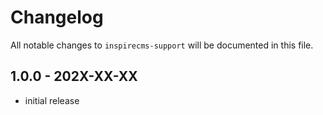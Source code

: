 # Changelog

All notable changes to `inspirecms-support` will be documented in this file.

## 1.0.0 - 202X-XX-XX

- initial release
